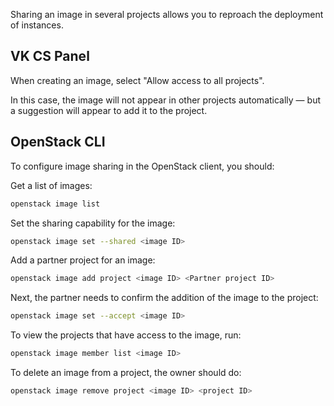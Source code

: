 Sharing an image in several projects allows you to reproach the deployment of instances.

## VK CS Panel

When creating an image, select "Allow access to all projects".

In this case, the image will not appear in other projects automatically — but a suggestion will appear to add it to the project.

## OpenStack CLI

To configure image sharing in the OpenStack client, you should:

Get a list of images:

```bash
openstack image list
```

Set the sharing capability for the image:

```bash
openstack image set --shared <image ID>
```

Add a partner project for an image:

```bash
openstack image add project <image ID> <Partner project ID>
```

Next, the partner needs to confirm the addition of the image to the project:

```bash
openstack image set --accept <image ID>
```

To view the projects that have access to the image, run:

```bash
openstack image member list <image ID>
```

To delete an image from a project, the owner should do:

```bash
openstack image remove project <image ID> <project ID>
```
